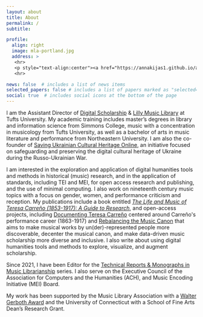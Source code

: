 ```yaml
---
layout: about
title: About
permalink: /
subtitle:

profile:
  align: right
  image: mla-portland.jpg
  address: >
   <hr>
   <p style="text-align:center"><a href="https://annakijas1.github.io/assets/pdf/2024-Kijas_CV.pdf">My C.V.</a></p>
   <hr>

news: false  # includes a list of news items
selected_papers: false # includes a list of papers marked as "selected={true}"
social: true  # includes social icons at the bottom of the page
---
```


I am the Assistant Director of [Digital Scholarship](https://tischlibrary.tufts.edu/about-library/about/staff-directory/departments/235) & [Lilly Music Library](https://tischlibrary.tufts.edu/our-locations/tisch-branches/lilly-music-library) at Tufts University. My academic training includes master’s degrees in library and information science from Simmons College, music with a concentration in musicology from Tufts University, as well as a bachelor of arts in music literature and performance from Northeastern University. I am also the co-founder of [Saving Ukrainian Cultural Heritage Online](https://www.sucho.org/), an initiative focused on safeguarding and preserving the digital cultural heritage of Ukraine during the Russo-Ukrainian War.

I am interested in the exploration and application of digital humanities tools and methods in historical (music) research, and in the application of standards, including TEI and MEI, for open access research and publishing, and the use of minimal computing. I also work on nineteenth century music topics with a focus on gender, women, and performance criticism and reception. My publications include a book entitled [*The Life and Music of Teresa Carreño (1853-1917): A Guide to Research*](https://www.areditions.com/kijas-life-and-music-of-teresa-carre-o-ib041.html), and open-access projects, including [Documenting Teresa Carreño](https://documentingcarreno.org/) centered around Carreño's performance career (1863-1917) and [Rebalancing the Music Canon](https://rebalancing-music-canon.com/) that aims to make musical works by un(der)-represented people more discoverable, decenter the musical canon, and make data-driven music scholarship more diverse and inclusive. I also write about using digital humanities tools and methods to explore, visualize, and augment scholarship.

Since 2021, I have been Editor for the [Technical Reports & Monographs in Music Librarianship](https://www.musiclibraryassoc.org/page/techreports) series. I also serve on the Executive Council of the Association for Computers and the Humanities (ACH), and Music Encoding Initiative (MEI) Board.

My work has been supported by the Music Library Association with a [Walter Gerboth Award](http://www.musiclibraryassoc.org/?page=gerbothaward&terms=%22gerboth%22) and the University of Connecticut with a School of Fine Arts Dean’s Research Grant.
